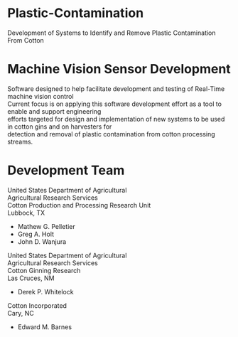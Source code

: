 # Plastic-Contamination  
Development of Systems to Identify and Remove Plastic Contamination From Cotton

# Machine Vision Sensor Development

Software designed to help facilitate development and testing of Real-Time machine vision control  
Current focus is on applying this software development effort as a tool to enable and support engineering   
efforts targeted for design and implementation of new systems to be used in cotton gins and on harvesters for   
detection and removal of plastic contamination from cotton processing streams.  

# Development Team

United States Department of Agricultural  
Agricultural Research Services  
Cotton Production and Processing Research Unit  
Lubbock, TX  

- Mathew G. Pelletier
- Greg A. Holt
- John D. Wanjura

United States Department of Agricultural  
Agricultural Research Services  
Cotton Ginning Research  
Las Cruces, NM  

- Derek P. Whitelock

Cotton Incorporated  
Cary, NC  

- Edward M. Barnes


